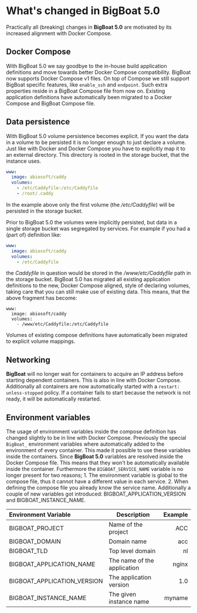 # What's changed in BigBoat 5.0
Practically all (breaking) changes in **BigBoat 5.0** are motivated by its increased alignment with Docker Compose.

## Docker Compose
With BigBoat 5.0 we say goodbye to the in-house build application definitions and move towards better Docker Compose compatibility. BigBoat now supports Docker Compose v1 files. On top of Compose we still support BigBoat specific features, like `enable_ssh` and `endpoint`. Such extra properties reside in a BigBoat Compose file from now on. Existing application definitions have automatically been migrated to a Docker Compose and BigBoat Compose file.

## Data persistence
With BigBoat 5.0 volume persistence becomes explicit. If you want the data in a volume to be persisted it is no longer enough to just declare a volume. Just like with Docker and Docker Compose you have to explicitly map it to an external directory. This directory is rooted in the storage bucket, that the instance uses.
```yaml
www:
  image: abiosoft/caddy
  volumes:
    - /etc/Caddyfile:/etc/Caddyfile
    - /root/.caddy
```
In the example above only the first volume (the */etc/Caddyfile*) will be persisted in the storage bucket.

Prior to BigBoat 5.0 the volumes were implicitly persisted, but data in a single storage bucket was segregated by services. For example if you had a (part of) definition like:
```yaml
www:
  image: abiosoft/caddy
  volumes:
    - /etc/Caddyfile
```
the *Caddyfile* in question would be stored in the */www/etc/Caddyfile* path in the storage bucket. BigBoat 5.0 has migrated all existing application definitions to the new, Docker Compose aligned, style of declaring volumes, taking care that you can still make use of existing data. This means, that the above fragment has become:
```
www:
  image: abiosoft/caddy
  volumes:
    - /www/etc/Caddyfile:/etc/Caddyfile
```

Volumes of existing compose definitions have automatically been migrated to explicit volume mappings.

## Networking
**BigBoat** will no longer wait for containers to acquire an IP address before starting dependent containers. This is also in line with Docker Compose. Additionally all containers are now automatically started with a `restart: unless-stopped` policy. If a container fails to start because the network is not ready, it will be automatically restarted.

## Environment variables
The usage of environment variables inside the compose definition has changed slightly to be in line with Docker Compose.
Previously the special `BigBoat_` environment variables where automatically added to the environment of every container. This made it possible to use these variables inside the containers. Since **BigBoat 5.0** variables are resolved inside the Docker Compose file. This means that they won't be automatically available inside the container.
Furthermore the `BIGBOAT_SERVICE_NAME` variable is no longer present for two reasons; 1. The environment variable is global to the compose file, thus it cannot have a different value in each service. 2. When defining the compose file you already know the service name. Additionally a couple of new variables got introduced: BIGBOAT_APPLICATION_VERSION and BIGBOAT_INSTANCE_NAME.

| Environment Variable       | Description                 |  Example |
|:---------------------------|-----------------------------|---------:|
|BIGBOAT_PROJECT             | Name of the project         | ACC      |
|BIGBOAT_DOMAIN              | Domain name                 | acc      |
|BIGBOAT_TLD                 | Top level domain            | nl       |
|BIGBOAT_APPLICATION_NAME    | The name of the application | nginx    |
|BIGBOAT_APPLICATION_VERSION | The application version     | 1.0      |
|BIGBOAT_INSTANCE_NAME       | The given instance name     | myname   |
